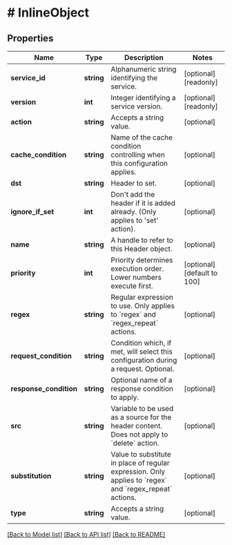 # # InlineObject

## Properties

Name | Type | Description | Notes
------------ | ------------- | ------------- | -------------
**service_id** | **string** | Alphanumeric string identifying the service. | [optional] [readonly]
**version** | **int** | Integer identifying a service version. | [optional] [readonly]
**action** | **string** | Accepts a string value. | [optional]
**cache_condition** | **string** | Name of the cache condition controlling when this configuration applies. | [optional]
**dst** | **string** | Header to set. | [optional]
**ignore_if_set** | **int** | Don&#39;t add the header if it is added already. (Only applies to &#39;set&#39; action). | [optional]
**name** | **string** | A handle to refer to this Header object. | [optional]
**priority** | **int** | Priority determines execution order. Lower numbers execute first. | [optional] [default to 100]
**regex** | **string** | Regular expression to use. Only applies to &#x60;regex&#x60; and &#x60;regex_repeat&#x60; actions. | [optional]
**request_condition** | **string** | Condition which, if met, will select this configuration during a request. Optional. | [optional]
**response_condition** | **string** | Optional name of a response condition to apply. | [optional]
**src** | **string** | Variable to be used as a source for the header content. Does not apply to &#x60;delete&#x60; action. | [optional]
**substitution** | **string** | Value to substitute in place of regular expression. Only applies to &#x60;regex&#x60; and &#x60;regex_repeat&#x60; actions. | [optional]
**type** | **string** | Accepts a string value. | [optional]

[[Back to Model list]](../../README.md#models) [[Back to API list]](../../README.md#endpoints) [[Back to README]](../../README.md)
